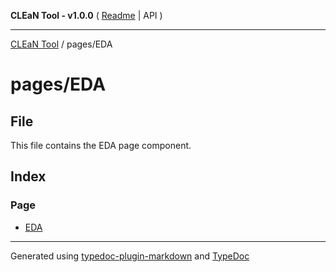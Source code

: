 **CLEaN Tool - v1.0.0** ( [Readme](../../README.md) \| API )

***

[CLEaN Tool](../../modules.md) / pages/EDA

# pages/EDA

## File

This file contains the EDA page component.

## Index

### Page

- [EDA](functions/EDA.md)

***

Generated using [typedoc-plugin-markdown](https://www.npmjs.com/package/typedoc-plugin-markdown) and [TypeDoc](https://typedoc.org/)
